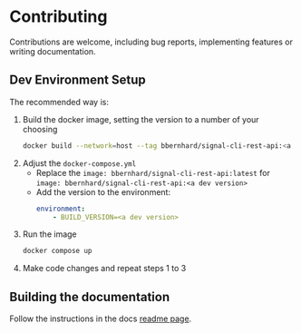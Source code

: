 # Contributing

Contributions are welcome, including bug reports, implementing features or writing documentation.

## Dev Environment Setup

The recommended way is:

1. Build the docker image, setting the version to a number of your choosing
    ```bash
    docker build --network=host --tag bbernhard/signal-cli-rest-api:<a dev version> .
    ```
2. Adjust the `docker-compose.yml`
    * Replace the `image: bbernhard/signal-cli-rest-api:latest` for `image: bbernhard/signal-cli-rest-api:<a dev version>`
    * Add the version to the environment:
        ```yml
        environment:
            - BUILD_VERSION=<a dev version>
        ```
3. Run the image
    ```bash
    docker compose up
    ```
4. Make code changes and repeat steps 1 to 3

## Building the documentation

Follow the instructions in the docs [readme page](./src/docs/README.md).